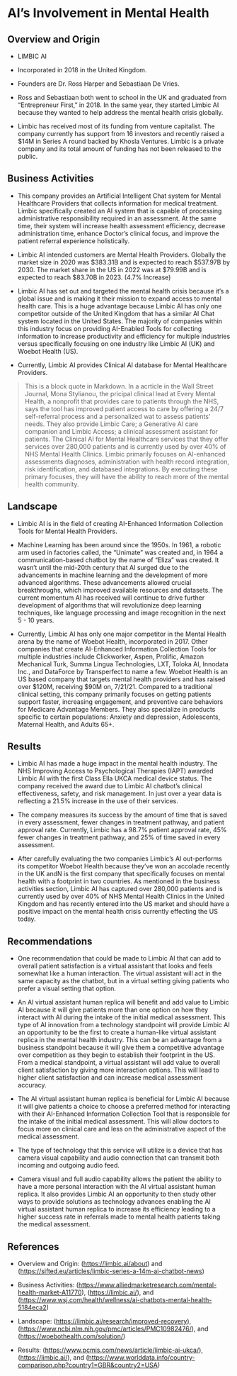 # AI’s Involvement in Mental Health

## Overview and Origin

* LIMBIC AI

* Incorporated in 2018 in the United Kingdom.

* Founders are Dr. Ross Harper and Sebastiaan De Vries.

* Ross and Sebastiaan both went to school in the UK and graduated from “Entrepreneur First,” in 2018. In the same year, they started Limbic AI because they wanted to help address the mental health crisis globally.

* Limbic has received most of its funding from venture capitalist. The company currently has support from 16 investors and recently raised a $14M in Series A round backed by Khosla Ventures. Limbic is a private company and its total amount of funding has not been released to the public.

## Business Activities

* This company provides an Artificial Intelligent Chat system for Mental Healthcare Providers that collects information for medical treatment. Limbic specifically created an AI system that is capable of processing administrative responsibility required in an assessment. At the same time, their system will increase health assessment efficiency, decrease administration time, enhance Doctor’s clinical focus, and improve the patient referral experience holistically.

* Limbic AI intended customers are Mental Health Providers. Globally the market size in 2020 was $383.31B and is expected to reach $537.97B by 2030. The market share in the US in 2022 was at $79.99B and is expected to reach $83.70B in 2023. (4.7% Increase)

* Limbic AI has set out and targeted the mental health crisis because it’s a global issue and is making it their mission to expand access to mental health care. This is a huge advantage because Limbic AI has only one competitor outside of the United Kingdom that has a similar AI Chat system located in the United States. The majority of companies within this industry focus on providing AI-Enabled Tools for collecting information to increase productivity and efficiency for multiple industries versus specifically focusing on one industry like Limbic AI (UK) and Woebot Health (US).

* Currently, Limbic AI provides Clinical AI database for Mental Healthcare Providers.

> This is a block quote in Markdown. In a acrticle in the Wall Street Journal, Mona Stylianou, the pricipal clinical lead at Every Mental Health, a nonprofit that provides care to patients through the NHS, says the tool has improved patient access to care by offering a 24/7 self-referral process and a personalized wat to assess patients' needs. They also provide Limbic Care; a Generative AI care companion and Limbic Access; a clinical assessment assistant for patients.
 The Clinical AI for Mental Healthcare services that they offer services over 280,000 patients and is currently used by over 40% of NHS Mental Health Clinics. Limbic primarily focuses on AI-enhanced assessments diagnoses, administration with health record integration, risk identification, and databased integrations. By executing these primary focuses, they will have the ability to reach more of the mental health community.

## Landscape

* Limbic AI is in the field of creating AI-Enhanced Information Collection Tools for Mental Health Providers.

* Machine Learning has been around since the 1950s. In 1961, a robotic arm used in factories called, the “Unimate” was created and, in 1964 a communication-based chatbot by the name of “Eliza” was created. It wasn’t until the mid-20th century that AI surged due to the advancements in machine learning and the development of more advanced algorithms. These advancements allowed crucial breakthroughs, which improved available resources and datasets. The current momentum AI has received will continue to drive further development of algorithms that will revolutionize deep learning techniques, like language processing and image recognition in the next 5 - 10 years.

* Currently, Limbic AI has only one major competitor in the Mental Health arena by the name of Woebot Health, incorporated in 2017. Other companies that create AI-Enhanced Information Collection Tools for multiple industries include Clickworker, Aspen, Prolific, Amazon Mechanical Turk, Summa Lingua Technologies, LXT, Toloka AI, Innodata Inc., and DataForce by Transperfect to name a few. Woebot Health is an US based company that targets mental health providers and has raised over $120M, receiving $90M on, 7/21/21. Compared to a traditional clinical setting, this company primarily focuses on getting patients support faster, increasing engagement, and preventive care behaviors for Medicare Advantage Members. They also specialize in products specific to certain populations: Anxiety and depression, Adolescents, Maternal Health, and Adults 65+.

## Results

* Limbic AI has made a huge impact in the mental health industry. The NHS Improving Access to Psychological Therapies (IAPT) awarded Limbic AI with the first Class Ella UKCA medical device status. The company received the award due to Limbic AI chatbot’s clinical effectiveness, safety, and risk management. In just over a year data is reflecting a 21.5% increase in the use of their services.

* The company measures its success by the amount of time that is saved in every assessment, fewer changes in treatment pathway, and patient approval rate. Currently, Limbic has a 98.7% patient approval rate, 45% fewer changes in treatment pathway, and 25% of time saved in every assessment.

* After carefully evaluating the two companies Limbic’s AI out-performs its competitor Woebot Health because they’ve won an accolade recently in the UK andN is the first company that specifically focuses on mental health with a footprint in two countries. As mentioned in the business activities section, Limbic AI has captured over 280,000 patients and is currently used by over 40% of NHS Mental Health Clinics in the United Kingdom and has recently entered into the US market and should have a positive impact on the mental health crisis currently effecting the US today.

## Recommendations

* One recommendation that could be made to Limbic AI that can add to overall patient satisfaction is a virtual assistant that looks and feels somewhat like a human interaction. The virtual assistant will act in the same capacity as the chatbot, but in a virtual setting giving patients who prefer a visual setting that option.

* An AI virtual assistant human replica will benefit and add value to Limbic AI because it will give patients more than one option on how they interact with AI during the intake of the initial medical assessment. This type of AI innovation from a technology standpoint will provide Limbic AI an opportunity to be the first to create a human-like virtual assistant replica in the mental health industry. This can be an advantage from a business standpoint because it will give them a competitive advantage over competition as they begin to establish their footprint in the US. From a medical standpoint, a virtual assistant will add value to overall client satisfaction by giving more interaction options. This will lead to higher client satisfaction and can increase medical assessment accuracy.

* The AI virtual assistant human replica is beneficial for Limbic AI because it will give patients a choice to choose a preferred method for interacting with their AI-Enhanced Information Collection Tool that is responsible for the intake of the initial medical assessment. This will allow doctors to focus more on clinical care and less on the administrative aspect of the medical assessment.

* The type of technology that this service will utilize is a device that has camera visual capability and audio connection that can transmit both incoming and outgoing audio feed.

* Camera visual and full audio capability allows the patient the ability to have a more personal interaction with the AI virtual assistant human replica. It also provides Limbic AI an opportunity to then study other ways to provide solutions as technology advances enabling the AI virtual assistant human replica to increase its efficiency leading to a higher success rate in referrals made to mental health patients taking the medical assessment.

## References

* Overview and Origin: (<https://limbic.ai/about>) and (<https://sifted.eu/articles/limbic-series-a-14m-ai-chatbot-news>)

* Business Activities: (<https://www.alliedmarketresearch.com/mental-health-market-A11770>), (<https://limbic.ai/>), and (<https://www.wsj.com/health/wellness/ai-chatbots-mental-health-5184eca2>)

* Landscape: (<https://limbic.ai/research/improved-recovery>), (<https://www.ncbi.nlm.nih.gov/pmc/articles/PMC10982476/>), and (<https://woebothealth.com/solution/>)

* Results: (<https://www.pcmis.com/news/article/limbic-ai-ukca/>), (<https://limbic.ai/>), and (<https://www.worlddata.info/country-comparison.php?country1=GBR&country2=USA>)
